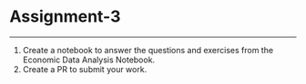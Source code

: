 # Assignment-3

---
1. Create a notebook to answer the questions and exercises from the Economic Data Analysis Notebook.
2. Create a PR to submit your work.
